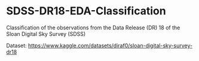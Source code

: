 # SDSS-DR18-EDA-Classification
Classification of the observations from the Data Release (DR) 18 of the Sloan Digital Sky Survey (SDSS)


Dataset: https://www.kaggle.com/datasets/diraf0/sloan-digital-sky-survey-dr18
